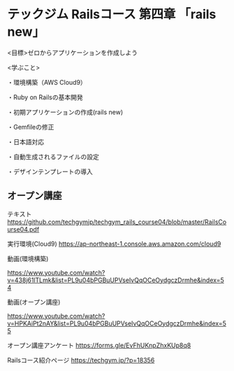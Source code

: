 # テックジム Railsコース 第四章 「rails new」

<目標>ゼロからアプリケーションを作成しよう

<学ぶこと>

・環境構築（AWS Cloud9）

・Ruby on Railsの基本開発

・初期アプリケーションの作成(rails new)

・Gemfileの修正

・日本語対応

・自動生成されるファイルの設定

・デザインテンプレートの導入

## オープン講座
テキスト
https://github.com/techgymjp/techgym_rails_course04/blob/master/RailsCourse04.pdf

実行環境(Cloud9) https://ap-northeast-1.console.aws.amazon.com/cloud9

動画(環境構築)

https://www.youtube.com/watch?v=438j61lTLmk&list=PL9u04bPGBuUPVseIvQqOCeOydgczDrmhe&index=54

動画(オープン講座) 

https://www.youtube.com/watch?v=HPKAiPt2nAY&list=PL9u04bPGBuUPVseIvQqOCeOydgczDrmhe&index=55

オープン講座アンケート
https://forms.gle/EvFhUKnpZhxKUp8q8

Railsコース紹介ページ
https://techgym.jp/?p=18356
